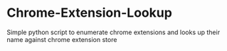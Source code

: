 # Chrome-Extension-Lookup
Simple python script to enumerate chrome extensions and looks up their name against chrome extension store
